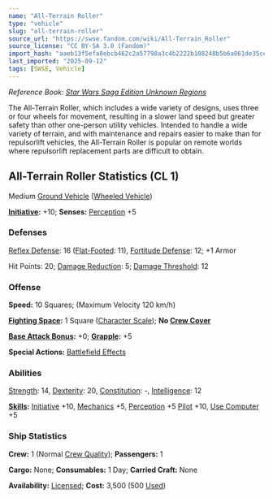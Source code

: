 ```yaml
---
name: "All-Terrain Roller"
type: "vehicle"
slug: "all-terrain-roller"
source_url: "https://swse.fandom.com/wiki/All-Terrain_Roller"
source_license: "CC BY-SA 3.0 (Fandom)"
import_hash: "aaeb13f5efa8ebcb462c2a57798a3c4b2222b108248b5b6a061de35ce5a03b8e"
last_imported: "2025-09-12"
tags: [SWSE, Vehicle]
---
```

*Reference Book: [Star Wars Saga Edition Unknown Regions](https://swse.fandom.com/wiki/Star_Wars_Saga_Edition_Unknown_Regions)*

The All-Terrain Roller, which includes a wide variety of designs, uses three or four wheels for movement, resulting in a slower land speed but greater safety than other one-person utility vehicles. Intended to handle a wide variety of terrain, and with maintenance and repairs easier to make than for repulsorlift vehicles, the All-Terrain Roller is popular on remote worlds where repulsorlift replacement parts are difficult to obtain.

## All-Terrain Roller Statistics (CL 1)
Medium [Ground Vehicle](https://swse.fandom.com/wiki/Ground_Vehicle) ([Wheeled Vehicle](https://swse.fandom.com/wiki/Wheeled_Vehicle))

**[Initiative](https://swse.fandom.com/wiki/Initiative):** +10; **Senses:** [Perception](https://swse.fandom.com/wiki/Perception) +5
### Defenses
[Reflex Defense](https://swse.fandom.com/wiki/Reflex_Defense_(Vehicles)): 16 ([Flat-Footed](https://swse.fandom.com/wiki/Flat-Footed): 11), [Fortitude Defense](https://swse.fandom.com/wiki/Fortitude_Defense_(Vehicles)): 12; +1 Armor

Hit Points: 20; [Damage Reduction](https://swse.fandom.com/wiki/Damage_Reduction): 5; [Damage Threshold](https://swse.fandom.com/wiki/Damage_Threshold_(Vehicles)): 12
### Offense
**Speed:** 10 Squares; (Maximum Velocity 120 km/h)

**[Fighting Space](https://swse.fandom.com/wiki/Fighting_Space):** 1 Square ([Character Scale](https://swse.fandom.com/wiki/Character_Scale)); **No [Crew Cover](https://swse.fandom.com/wiki/Crew_Cover)**

**[Base Attack Bonus](https://swse.fandom.com/wiki/Base_Attack_Bonus):** +0; **[Grapple](https://swse.fandom.com/wiki/Grapple):** +5

**Special Actions:** [Battlefield Effects](https://swse.fandom.com/wiki/Battlefield_Effects)
### Abilities
[Strength](https://swse.fandom.com/wiki/Strength): 14, [Dexterity](https://swse.fandom.com/wiki/Dexterity): 20, [Constitution](https://swse.fandom.com/wiki/Constitution): -, [Intelligence](https://swse.fandom.com/wiki/Intelligence): 12

**[Skills](https://swse.fandom.com/wiki/Skills):** [Initiative](https://swse.fandom.com/wiki/Initiative) +10, [Mechanics](https://swse.fandom.com/wiki/Mechanics) +5, [Perception](https://swse.fandom.com/wiki/Perception) +5 [Pilot](https://swse.fandom.com/wiki/Pilot) +10, [Use Computer](https://swse.fandom.com/wiki/Use_Computer) +5
### Ship Statistics
**Crew:** 1 (Normal [Crew Quality](https://swse.fandom.com/wiki/Crew_Quality)); **Passengers:** 1

**Cargo:** None; **Consumables:** 1 Day; **Carried Craft:** None

**Availability:** [Licensed](https://swse.fandom.com/wiki/Licensed); **Cost:** 3,500 (500 [Used](https://swse.fandom.com/wiki/Used))